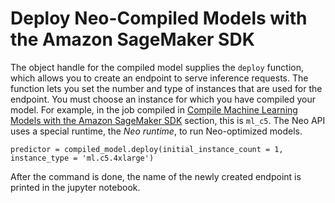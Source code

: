 # Deploy Neo\-Compiled Models with the Amazon SageMaker SDK<a name="neo-deployment-hosting-services-sdk"></a>

The object handle for the compiled model supplies the `deploy` function, which allows you to create an endpoint to serve inference requests\. The function lets you set the number and type of instances that are used for the endpoint\. You must choose an instance for which you have compiled your model\. For example, in the job compiled in [Compile Machine Learning Models with the Amazon SageMaker SDK](neo-job-compilation-sagemaker-sdk.md) section, this is `ml_c5`\. The Neo API uses a special runtime, the *Neo runtime*, to run Neo\-optimized models\.

```
predictor = compiled_model.deploy(initial_instance_count = 1, instance_type = 'ml.c5.4xlarge')
```

After the command is done, the name of the newly created endpoint is printed in the jupyter notebook\.